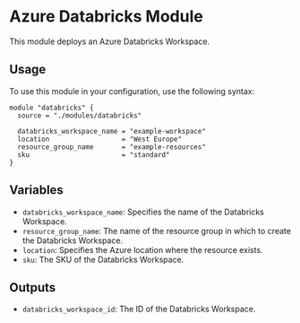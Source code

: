 # Azure Databricks Module

This module deploys an Azure Databricks Workspace.

## Usage

To use this module in your configuration, use the following syntax:

```hcl
module "databricks" {
  source = "./modules/databricks"

  databricks_workspace_name = "example-workspace"
  location                  = "West Europe"
  resource_group_name       = "example-resources"
  sku                       = "standard"
}
```

## Variables

- `databricks_workspace_name`: Specifies the name of the Databricks Workspace.
- `resource_group_name`: The name of the resource group in which to create the Databricks Workspace.
- `location`: Specifies the Azure location where the resource exists.
- `sku`: The SKU of the Databricks Workspace.

## Outputs

- `databricks_workspace_id`: The ID of the Databricks Workspace.
